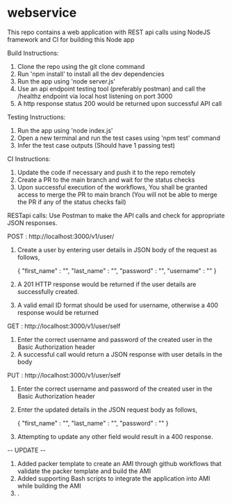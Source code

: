 # webservice

This repo contains a web application with REST api calls using NodeJS framework and CI for building this Node app

Build Instructions:
1. Clone the repo using the git clone command
2. Run 'npm install' to install all the dev dependencies
3. Run the app using 'node server.js'
4. Use an api endpoint testing tool (preferably postman) and call the /healthz endpoint via local host listening on port 3000
5. A http response status 200 would be returned upon successful API call

Testing Instructions:
1. Run the app using 'node index.js'
2. Open a new terminal and run the test cases using 'npm test' command
3. Infer the test case outputs (Should have 1 passing test)

CI Instructions:
1. Update the code if necessary and push it to the repo remotely
2. Create a PR to the main branch and wait for the status checks
3. Upon successful execution of the workflows, You shall be granted access to merge the PR to main branch
   (You will not be able to merge the PR if any of the status checks fail) 

RESTapi calls:
Use Postman to make the API calls and check for appropriate JSON responses.

POST : http://localhost:3000/v1/user/
1. Create a user by entering user details in JSON body of the request as follows,
   
   {
    "first_name" : "",
    "last_name" : "",
    "password" : "",
    "username" :  ""
   }

2. A 201 HTTP response would be returned if the user details are successfully created.
3. A valid email ID format should be used for username, otherwise a 400 response would be returned


GET : http://localhost:3000/v1/user/self
1. Enter the correct username and password of the created user in the Basic Authorization header
2. A successful call would return a JSON response with user details in the body

PUT : http://localhost:3000/v1/user/self
1. Enter the correct username and password of the created user in the Basic Authorization header
2. Enter the updated details in the JSON request body as follows,
   
   {
    "first_name" : "",
    "last_name" : "",
    "password" : ""
   }

3. Attempting to update any other field would result in a 400 response.


-- UPDATE --
1. Added packer template to create an AMI through github workflows that validate the packer template and build the AMI
2. Added supporting Bash scripts to integrate the application into AMI while building the AMI
3. .

